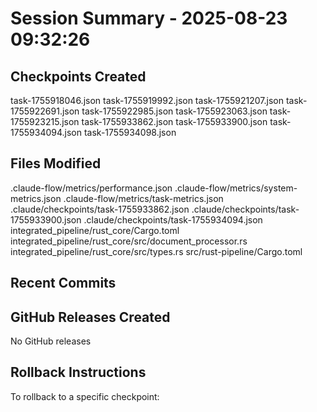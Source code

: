 # Session Summary - 2025-08-23 09:32:26

## Checkpoints Created
task-1755918046.json
task-1755919992.json
task-1755921207.json
task-1755922691.json
task-1755922985.json
task-1755923063.json
task-1755923215.json
task-1755933862.json
task-1755933900.json
task-1755934094.json
task-1755934098.json

## Files Modified
.claude-flow/metrics/performance.json
.claude-flow/metrics/system-metrics.json
.claude-flow/metrics/task-metrics.json
.claude/checkpoints/task-1755933862.json
.claude/checkpoints/task-1755933900.json
.claude/checkpoints/task-1755934094.json
integrated_pipeline/rust_core/Cargo.toml
integrated_pipeline/rust_core/src/document_processor.rs
integrated_pipeline/rust_core/src/types.rs
src/rust-pipeline/Cargo.toml

## Recent Commits


## GitHub Releases Created
No GitHub releases

## Rollback Instructions
To rollback to a specific checkpoint:


